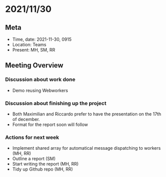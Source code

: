 # 2021/11/30

## Meta

- Time, date: 2021-11-30, 0915
- Location: Teams
- Present: MH, SM, RR

## Meeting Overview

### Discussion about work done
- Demo reusing Webworkers

### Discussion about finishing up the project
- Both Maximilian and Riccardo prefer to have the presentation on the 17th of december.
- Format for the report soon will follow
 
### Actions for next week
- Implement shared array for automatical message dispatching to workers (MH, RR)
- Outline a report (SM)
- Start writing the report (MH, RR)
- Tidy up Github repo (MH, RR)